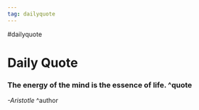 ```yaml
---
tag: dailyquote
---
```


#dailyquote

# Daily Quote

### The energy of the mind is the essence of life. ^quote
*-Aristotle* ^author
